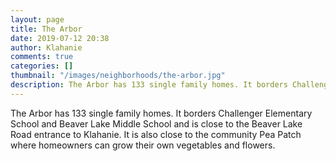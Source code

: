 ```yaml
---
layout: page
title: The Arbor
date: 2019-07-12 20:38
author: Klahanie
comments: true
categories: []
thumbnail: "/images/neighborhoods/the-arbor.jpg"
description: The Arbor has 133 single family homes. It borders Challenger Elementary School and Beaver Lake Middle School and is close to the Beaver Lake Road entrance to Klahanie. It is also close to the community Pea Patch where homeowners can grow their own vegetables and flowers.
---
```

The Arbor has 133 single family homes. It borders Challenger Elementary School and Beaver Lake Middle School and is close to the Beaver Lake Road entrance to Klahanie. It is also close to the community Pea Patch where homeowners can grow their own vegetables and flowers.

<object type="image/svg+xml" data="{{site.url}}/images/neighborhoods/the-arbor.svg" class="img-fluid"/>